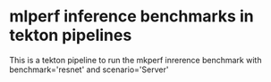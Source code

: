# mlperf inference benchmarks in tekton pipelines

This is a tekton pipeline to run the mkperf inrerence benchmark with benchmark='resnet'  and  scenario='Server'
